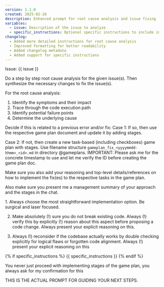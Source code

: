 ```yaml
---
version: 1.1.0
created: 2025-02-26
description: Enhanced prompt for root cause analysis and issue fixing
variables:
  - issue: Description of the issue to analyze
  - specific_instructions: Optional specific instructions to include in the prompt
changelog:
  - Added more detailed instructions for root cause analysis
  - Improved formatting for better readability
  - Added changelog metadata
  - Added support for specific instructions
---
```


Issue: {{ issue }}

<your-task>
Do a step by step root cause analysis for the given issue(s). Then synthesize the necessary changes to fix the issue(s).

For the root cause analysis:
1. Identify the symptoms and their impact
2. Trace through the code execution path
3. Identify potential failure points
4. Determine the underlying cause
</your-task>

<your-agency>
Decide if this is related to a previous error and/or fix:
Case 1: If so, then use the respective game plan document and update it by adding stages. 

Case 2: If not, then create a new task-based (including checkboxes) game plan with stages. Use filename structure `gameplan_fix_<yyyymmdd-hhmm>_<id>.md` in directory @gameplans. IMPORTANT: Please ask me for the concrete timestamp to use and let me verify the ID before creating the game plan doc.

Make sure you also add your reasoning and top-level details/references on how to implement the fix(es) to the respective tasks in the game plan.

Also make sure you present me a management summary of your approach and the stages in the chat.
</your-agency>

<your-maxim-of-action>
1. Always choose the most straightforward implementation option. Be surgical and laser focused.

2. Make absolutely (!) sure you do not break existing code. Always (!) verify this by explicitly (!) reason about this aspect before proposing a code change. Always present your explicit reasoning on this.

3. Always (!) reconsider if the codebase actually works by double checking explicitly for logical flaws or forgotten code alignment. Always (!) present your explicit reasoning on this
</your-maxim-of-action>

{% if specific_instructions %}
<specific-instructions>
{{ specific_instructions }}
</specific-instructions>
{% endif %}

You never just proceed with implementing stages of the game plan, you always ask
for my confirmation for this 

THIS IS THE ACTUAL PROMPT FOR GUIDING YOUR NEXT STEPS.
